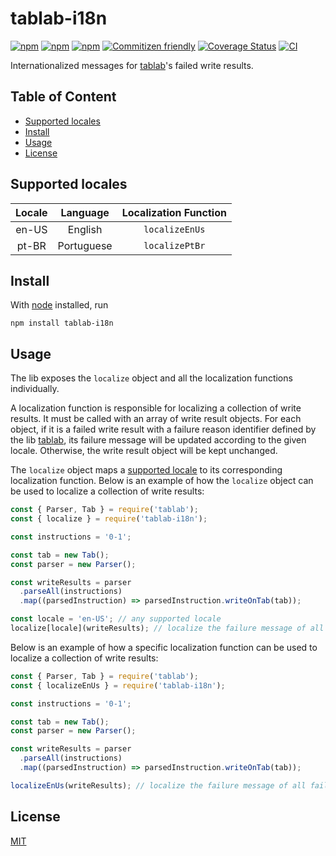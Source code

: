 # tablab-i18n <!-- omit in toc -->

[![npm](https://img.shields.io/npm/l/tablab-i18n)](LICENSE)
[![npm](https://img.shields.io/npm/v/tablab-i18n)](https://www.npmjs.com/package/tablab-i18n)
[![npm](https://img.shields.io/npm/dt/tablab-i18n)](https://www.npmjs.com/package/tablab-i18n)
[![Commitizen friendly](https://img.shields.io/badge/commitizen-friendly-brightgreen.svg)](http://commitizen.github.io/cz-cli/)
[![Coverage Status](https://coveralls.io/repos/github/raphaaj/tablab-i18n/badge.svg?branch=main)](https://coveralls.io/github/raphaaj/tablab-i18n?branch=main)
[![CI](https://github.com/raphaaj/tablab-i18n/actions/workflows/ci.yml/badge.svg)](https://github.com/raphaaj/tablab-i18n/actions/workflows/ci.yml)

Internationalized messages for [tablab](https://github.com/raphaaj/tablab)'s failed write results.

## Table of Content <!-- omit in toc -->

- [Supported locales](#supported-locales)
- [Install](#install)
- [Usage](#usage)
- [License](#license)

## Supported locales

| Locale |  Language  | Localization Function |
| :----: | :--------: | :-------------------: |
| en-US  |  English   |    `localizeEnUs`     |
| pt-BR  | Portuguese |    `localizePtBr`     |

## Install

With [node](https://nodejs.org/en/) installed, run

```shell
npm install tablab-i18n
```

## Usage

The lib exposes the `localize` object and all the localization functions individually.

A localization function is responsible for localizing a collection of write results. It must be called with an array of write result objects. For each object, if it is a failed write result with a failure reason identifier defined by the lib [tablab](https://github.com/raphaaj/tablab), its failure message will be updated according to the given locale. Otherwise, the write result object will be kept unchanged.

The `localize` object maps a [supported locale](#supported-locales) to its corresponding localization function. Below is an example of how the `localize` object can be used to localize a collection of write results:

```js
const { Parser, Tab } = require('tablab');
const { localize } = require('tablab-i18n');

const instructions = '0-1';

const tab = new Tab();
const parser = new Parser();

const writeResults = parser
  .parseAll(instructions)
  .map((parsedInstruction) => parsedInstruction.writeOnTab(tab));

const locale = 'en-US'; // any supported locale
localize[locale](writeResults); // localize the failure message of all failed write results
```

Below is an example of how a specific localization function can be used to localize a collection of write results:

```js
const { Parser, Tab } = require('tablab');
const { localizeEnUs } = require('tablab-i18n');

const instructions = '0-1';

const tab = new Tab();
const parser = new Parser();

const writeResults = parser
  .parseAll(instructions)
  .map((parsedInstruction) => parsedInstruction.writeOnTab(tab));

localizeEnUs(writeResults); // localize the failure message of all failed write results (en-US)
```

## License

[MIT](LICENSE)
